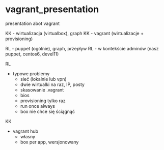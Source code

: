 vagrant_presentation
====================

presentation abot vagrant

KK - wirtualizacja (virtualbox), graph
KK - vagrant (wirtualizacje + provisioning)

RL - puppet (ogólnie), graph, przepływ
RL   - w kontekście adminów (nasz puppet, centos6, devel11)

RL
- typowe problemy
	- sieć (lokalnie lub vpn)
	- dwie wirtualki na raz, IP, posty
	- skasowanie .vagrant
	- bios
	- provisioning tylko raz
	- run once always
	- box nie chce się ściągnąć

KK
- vagrant hub
	- własny
	- box per app, wersjonowany



